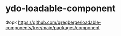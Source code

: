 # ydo-loadable-component

Форк https://github.com/gregberge/loadable-components/tree/main/packages/component
